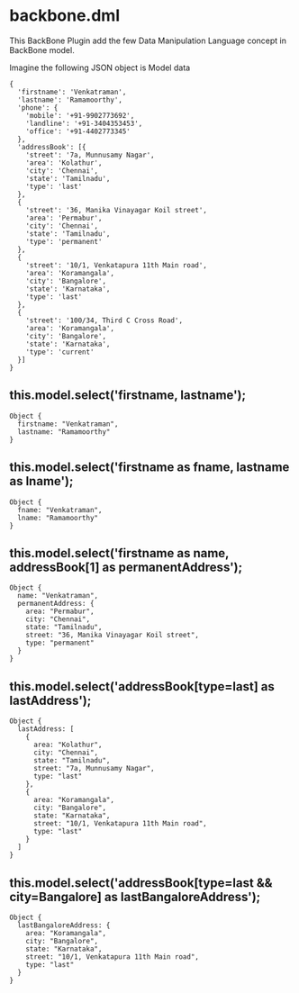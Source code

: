 backbone.dml
============

This BackBone Plugin add the few Data Manipulation Language concept in BackBone model.

Imagine the following JSON object is Model data

    {
      'firstname': 'Venkatraman',
      'lastname': 'Ramamoorthy',
      'phone': {
        'mobile': '+91-9902773692',
        'landline': '+91-3404353453',
        'office': '+91-4402773345'
      },
      'addressBook': [{
        'street': '7a, Munnusamy Nagar',
        'area': 'Kolathur',
        'city': 'Chennai',
        'state': 'Tamilnadu',
        'type': 'last'
      },
      {
        'street': '36, Manika Vinayagar Koil street',
        'area': 'Permabur',
        'city': 'Chennai',
        'state': 'Tamilnadu',
        'type': 'permanent'
      },
      {
        'street': '10/1, Venkatapura 11th Main road',
        'area': 'Koramangala',
        'city': 'Bangalore',
        'state': 'Karnataka',
        'type': 'last'
      },
      {
        'street': '100/34, Third C Cross Road',
        'area': 'Koramangala',
        'city': 'Bangalore',
        'state': 'Karnataka',
        'type': 'current'
      }]
    }
    

<h2>this.model.select('firstname, lastname');</h2>

    Object {
      firstname: "Venkatraman",
      lastname: "Ramamoorthy"
    }


<h2>this.model.select('firstname as fname, lastname as lname');</h2>

    Object {
      fname: "Venkatraman",
      lname: "Ramamoorthy"
    }

<h2>this.model.select('firstname as name, addressBook[1] as permanentAddress');</h2>

    Object {
      name: "Venkatraman", 
      permanentAddress: {
        area: "Permabur",
        city: "Chennai",
        state: "Tamilnadu",
        street: "36, Manika Vinayagar Koil street",
        type: "permanent"
      }
    }

<h2>this.model.select('addressBook[type=last] as lastAddress');</h2>

    Object {
      lastAddress: [
        {
          area: "Kolathur",
          city: "Chennai",
          state: "Tamilnadu",
          street: "7a, Munnusamy Nagar",
          type: "last"
        },
        {
          area: "Koramangala",
          city: "Bangalore",
          state: "Karnataka",
          street: "10/1, Venkatapura 11th Main road",
          type: "last"
        }
      ]
    }

<h2>this.model.select('addressBook[type=last && city=Bangalore] as lastBangaloreAddress');</h2>

    Object {
      lastBangaloreAddress: {
        area: "Koramangala",
        city: "Bangalore",
        state: "Karnataka",
        street: "10/1, Venkatapura 11th Main road",
        type: "last"
      }
    }
